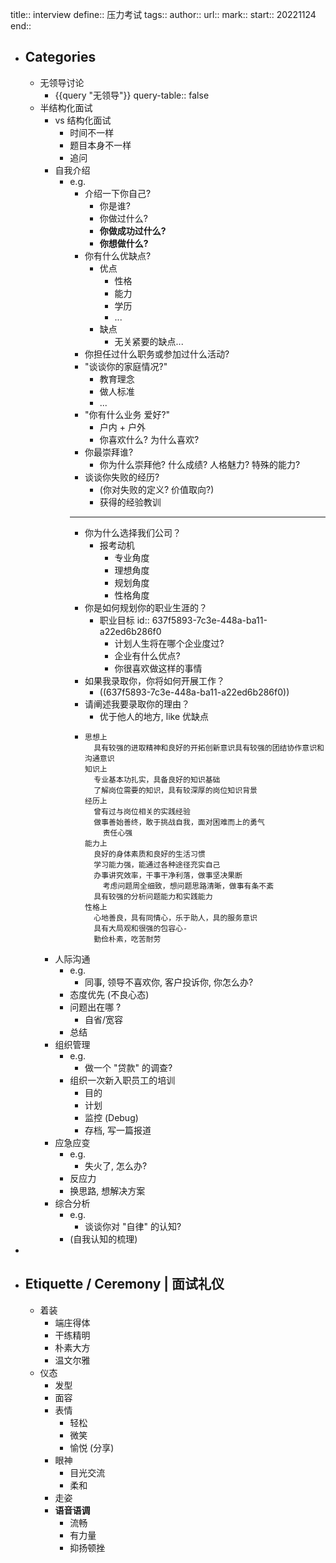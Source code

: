 title:: interview
define:: 压力考试
tags:: 
author:: 
url:: 
mark:: 
start:: 20221124
end::

- ## Categories
  - 无领导讨论
    - {{query "无领导"}}
      query-table:: false
  - 半结构化面试
    - vs 结构化面试
      - 时间不一样
      - 题目本身不一样
      - 追问
    - 自我介绍
      - e.g.
        - 介绍一下你自己?
          - 你是谁?
          - 你做过什么?
          - **你做成功过什么?**
          - **你想做什么?**
        - 你有什么优缺点?
          - 优点
            - 性格
            - 能力
            - 学历
            - ...
          - 缺点
            - 无关紧要的缺点...
        - 你担任过什么职务或参加过什么活动?
        - "谈谈你的家庭情况?"
          - 教育理念
          - 做人标准
          - ...
        - "你有什么业务 爱好?"
          - 户内 + 户外
          - 你喜欢什么? 为什么喜欢?
        - 你最崇拜谁?
          - 你为什么崇拜他? 什么成绩? 人格魅力? 特殊的能力?
        - 谈谈你失败的经历?
          - (你对失败的定义? 价值取向?)
          - 获得的经验教训
        - ---
        - 你为什么选择我们公司？
          - 报考动机
            - 专业角度
            - 理想角度
            - 规划角度
            - 性格角度
        - 你是如何规划你的职业生涯的？
          - 职业目标
            id:: 637f5893-7c3e-448a-ba11-a22ed6b286f0
            - 计划人生将在哪个企业度过?
            - 企业有什么优点?
            - 你很喜欢做这样的事情
        - 如果我录取你，你将如何开展工作？
          - ((637f5893-7c3e-448a-ba11-a22ed6b286f0))
        - 请阐述我要录取你的理由？
          - 优于他人的地方, like 优缺点
        - ```
          思想上
            具有较强的进取精神和良好的开拓创新意识具有较强的团结协作意识和沟通意识
          知识上
            专业基本功扎实，具备良好的知识基础
            了解岗位需要的知识，具有较深厚的岗位知识背景
          经历上
            曾有过与岗位相关的实践经验
            做事善始善终，敢于挑战自我，面对困难而上的勇气
              责任心强
          能力上
            良好的身体素质和良好的生活习惯
            学习能力强，能通过各种途径充实自己
            办事讲究效率，干事干净利落，做事坚决果断
              考虑问题周全细致，想问题思路清晰，做事有条不紊
            具有较强的分析问题能力和实践能力
          性格上
            心地善良，具有同情心，乐于助人，具的服务意识
            具有大局观和很强的包容心-
            勤俭朴素，吃苦耐劳 
          ```
    - 人际沟通
      - e.g.
        - 同事, 领导不喜欢你, 客户投诉你, 你怎么办?
      - 态度优先 (不良心态)
      - 问题出在哪 ?
        - 自省/宽容
      - 总结
    - 组织管理
      - e.g.
        - 做一个 "贷款" 的调查?
      - 组织一次新入职员工的培训
        - 目的
        - 计划
        - 监控 (Debug)
        - 存档, 写一篇报道
    - 应急应变
      - e.g.
        - 失火了, 怎么办?
      - 反应力
      - 换思路, 想解决方案
    - 综合分析
      - e.g.
        - 谈谈你对 "自律" 的认知?
      - (自我认知的梳理)
-
- ## Etiquette / Ceremony | 面试礼仪
  - 着装
    - 端庄得体
    - 干练精明
    - 朴素大方
    - 温文尔雅
  - 仪态
    - 发型
    - 面容
    - 表情
      - 轻松
      - 微笑
      - 愉悦 (分享)
    - 眼神
      - 目光交流
      - 柔和
    - 走姿
    - **语音语调**
      - 流畅
      - 有力量
      - 抑扬顿挫